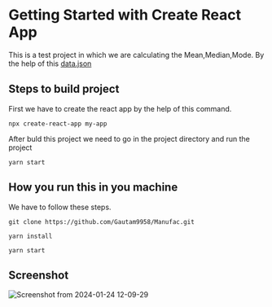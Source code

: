 # Getting Started with Create React App

This is a test project in which we are calculating the Mean,Median,Mode. By the help of this [data.json](https://drive.google.com/file/d/1td86FL0GyVYcKBUGY-8HX_wgeSDxWAsa/view)

## Steps to build project

First we have to create the react app by the help of this command.

`npx create-react-app my-app`

After buld this project we need to go in the project directory and run the project

`yarn start`

## How you run this in you machine

We have to follow these steps.

`git clone https://github.com/Gautam9958/Manufac.git`

`yarn install`

`yarn start`

## Screenshot
![Screenshot from 2024-01-24 12-09-29](https://github.com/Gautam9958/Manufac/assets/77527062/b87e9a95-da50-4752-8134-b55bf1b462c9)
